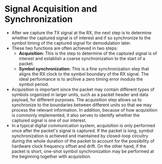 # Signal Acquisition and Synchronization

* After we capture the TX signal at the RX, the next step is to
  determine whether the captured signal is of interest and if so
  synchronize to the symbol timing of the captured signal for
  demodulation later.
* These two functions are often achieved in two steps:
   - **Acquisition:** This is the step to determine of the captured
    signal is of interest and establish a coarse synchronization to
    the start of a packet.
  - **Symbol synchronization:** This is a fine synchronization step
    that aligns the RX clock to the symbol boundary of the RX
    signal. The ideal performance is to archive a zero timing error
    modulo the symbol period.
* Acquisition is important since the packet may contain different
  types of symbols organized in larger units, such as a packet header
  and data payload, for different purposes. The acquisition step
  allows us to synchronize to the boundaries between different units
  so that we may process the relevant information. In addition,
  because of how acquisition is commonly implemented, it also serves
  to identify whether the captured signal is one of our interest.
* In a typical digital communication system, acquisition is only
  performed once after the packet's signal is captured. If the packet
  is long, symbol synchronization is achieved and maintained by
  closed-loop circuitry during the whole duration of the packet to
  account for the possibility of hardware clock frequency offset and
  drift.  On the other hand, if the packet is short, one-shot symbol
  synchronization may be performed at the beginning together with
  acquisition.


